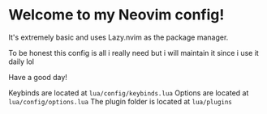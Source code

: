 # Welcome to my Neovim config!

It's extremely basic and uses Lazy.nvim as the package manager.

To be honest this config is all i really need but i will maintain it since i use it daily lol

Have a good day!

Keybinds are located at `lua/config/keybinds.lua` 
Options are located at `lua/config/options.lua` 
The plugin folder is located at `lua/plugins` 
